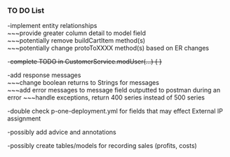 ### TO DO List
-implement entity relationships<br />
\~\~\~provide greater column detail to model field<br />
\~\~\~potentially remove buildCartItem method(s)<br />
\~\~\~potentially change protoToXXXX method(s) based on ER changes

-~~complete TODO in CustomerService.modUser(...) { }~~

-add response messages<br />
\~\~\~change boolean returns to Strings for messages<br />
\~\~\~add error messages to message field outputted to postman during an error
\~\~\~handle exceptions, return 400 series instead of 500 series

-double check p-one-deployment.yml for fields that may effect External IP assignment

-possibly add advice and annotations

-possibly create tables/models for recording sales (profits, costs)
